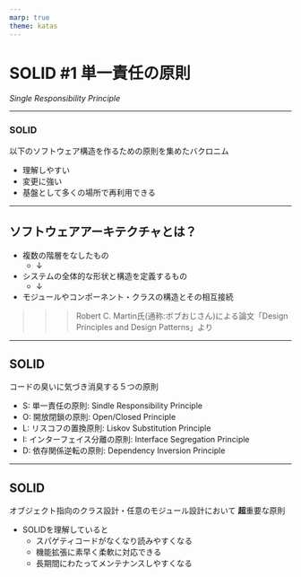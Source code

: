 ```yaml
---
marp: true
theme: katas
---
```

<!-- 
size: 16:9
paginate: true
-->
<!-- header: 勉強会#-->

# SOLID #1 単一責任の原則
_Single Responsibility Principle_

---

### SOLID

以下のソフトウェア構造を作るための原則を集めたバクロニム

* 理解しやすい
* 変更に強い
* 基盤として多くの場所で再利用できる

---

## ソフトウェアアーキテクチャとは？

* 複数の階層をなしたもの
    * ↓
* システムの全体的な形状と構造を定義するもの
    * ↓
* モジュールやコンポーネント・クラスの構造とその相互接続

>>> Robert C. Martin氏(通称:ボブおじさん)による論文「Design Principles and Design Patterns」より

---

## SOLID

コードの臭いに気づき消臭する５つの原則

* S: 単一責任の原則: Sindle Responsibility Principle
* O: 開放閉鎖の原則: Open/Closed Principle
* L: リスコフの置換原則: Liskov Substitution Principle
* I: インターフェイス分離の原則: Interface Segregation Principle
* D: 依存関係逆転の原則: Dependency Inversion Principle

---

## SOLID

オブジェクト指向のクラス設計・任意のモジュール設計において **超**重要な原則

* SOLIDを理解していると
    * スパゲティコードがなくなり読みやすくなる
    * 機能拡張に素早く柔軟に対応できる
    * 長期間にわたってメンテナンスしやすくなる

